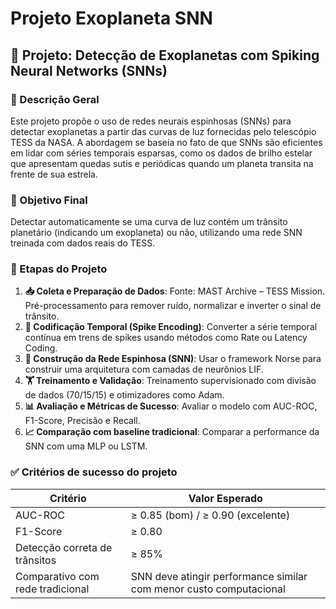 # Projeto Exoplaneta SNN

## 🌌 Projeto: Detecção de Exoplanetas com Spiking Neural Networks (SNNs)

### 📌 Descrição Geral
Este projeto propõe o uso de redes neurais espinhosas (SNNs) para detectar exoplanetas a partir das curvas de luz fornecidas pelo telescópio TESS da NASA. A abordagem se baseia no fato de que SNNs são eficientes em lidar com séries temporais esparsas, como os dados de brilho estelar que apresentam quedas sutis e periódicas quando um planeta transita na frente de sua estrela.

### 🧭 Objetivo Final
Detectar automaticamente se uma curva de luz contém um trânsito planetário (indicando um exoplaneta) ou não, utilizando uma rede SNN treinada com dados reais do TESS.

### 🧱 Etapas do Projeto

1.  **📥 Coleta e Preparação de Dados**: Fonte: MAST Archive – TESS Mission. Pré-processamento para remover ruído, normalizar e inverter o sinal de trânsito.
2.  **🔁 Codificação Temporal (Spike Encoding)**: Converter a série temporal contínua em trens de spikes usando métodos como Rate ou Latency Coding.
3.  **🧠 Construção da Rede Espinhosa (SNN)**: Usar o framework Norse para construir uma arquitetura com camadas de neurônios LIF.
4.  **🏋️ Treinamento e Validação**: Treinamento supervisionado com divisão de dados (70/15/15) e otimizadores como Adam.
5.  **📊 Avaliação e Métricas de Sucesso**: Avaliar o modelo com AUC-ROC, F1-Score, Precisão e Recall.
6.  **📈 Comparação com baseline tradicional**: Comparar a performance da SNN com uma MLP ou LSTM.

### ✅ Critérios de sucesso do projeto
| Critério | Valor Esperado |
|---|---|
| AUC-ROC | ≥ 0.85 (bom) / ≥ 0.90 (excelente) |
| F1-Score | ≥ 0.80 |
| Detecção correta de trânsitos | ≥ 85% |
| Comparativo com rede tradicional | SNN deve atingir performance similar com menor custo computacional |